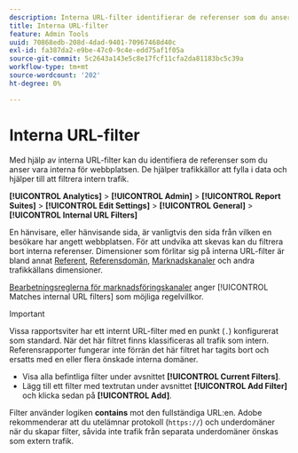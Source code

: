 ```yaml
---
description: Interna URL-filter identifierar de referenser som du anser vara interna för din webbplats. De hjälper trafikkällor att fylla i data och hjälper till att filtrera intern trafik.
title: Interna URL-filter
feature: Admin Tools
uuid: 70868edb-208d-4dad-9401-70967468d40c
exl-id: fa387da2-e9be-47c0-9c4e-edd75af1f05a
source-git-commit: 5c2643a143e5c8e17fcf11cfa2da81183bc5c39a
workflow-type: tm+mt
source-wordcount: '202'
ht-degree: 0%

---
```



# Interna URL-filter

Med hjälp av interna URL-filter kan du identifiera de referenser som du anser vara interna för webbplatsen. De hjälper trafikkällor att fylla i data och hjälper till att filtrera intern trafik.

**[!UICONTROL Analytics]** > **[!UICONTROL Admin]** > **[!UICONTROL Report Suites]** > **[!UICONTROL Edit Settings]** > **[!UICONTROL General]** > **[!UICONTROL Internal URL Filters]**

En hänvisare, eller hänvisande sida, är vanligtvis den sida från vilken en besökare har angett webbplatsen. För att undvika att skevas kan du filtrera bort interna referenser. Dimensioner som förlitar sig på interna URL-filter är bland annat [Referent](/help/components/dimensions/referrer.md), [Referensdomän](/help/components/dimensions/referring-domain.md), [Marknadskanaler](/help/components/dimensions/marketing-channel.md) och andra trafikkällans dimensioner.

[Bearbetningsreglerna för marknadsföringskanaler](../marketing-channels/c-rules.md) anger [!UICONTROL Matches internal URL filters] som möjliga regelvillkor.

>[!IMPORTANT]
>
>Vissa rapportsviter har ett internt URL-filter med en punkt (`.`) konfigurerat som standard. När det här filtret finns klassificeras all trafik som intern. Referensrapporter fungerar inte förrän det här filtret har tagits bort och ersatts med en eller flera önskade interna domäner.

* Visa alla befintliga filter under avsnittet **[!UICONTROL Current Filters]**.
* Lägg till ett filter med textrutan under avsnittet **[!UICONTROL Add Filter]** och klicka sedan på **[!UICONTROL Add]**.

Filter använder logiken **contains** mot den fullständiga URL:en. Adobe rekommenderar att du utelämnar protokoll (`https://`) och underdomäner när du skapar filter, såvida inte trafik från separata underdomäner önskas som extern trafik.
